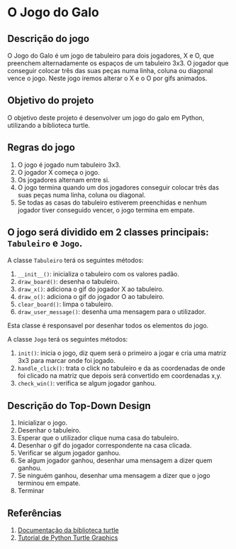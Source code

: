 # O Jogo do Galo

## Descrição do jogo

O Jogo do Galo é um jogo de tabuleiro para dois jogadores, X e O, que preenchem alternadamente os espaços de um tabuleiro 3x3. O jogador que conseguir colocar três das suas peças numa linha, coluna ou diagonal vence o jogo.
Neste jogo iremos alterar o X e o O por gifs animados.

## Objetivo do projeto

O objetivo deste projeto é desenvolver um jogo do galo em Python, utilizando a biblioteca turtle.

## Regras do jogo

1. O jogo é jogado num tabuleiro 3x3.
2. O jogador X começa o jogo.
3. Os jogadores alternam entre si.
4. O jogo termina quando um dos jogadores conseguir colocar três das suas peças numa linha, coluna ou diagonal.
5. Se todas as casas do tabuleiro estiverem preenchidas e nenhum jogador tiver conseguido vencer, o jogo termina em empate.

## O jogo será dividido em 2 classes principais: `Tabuleiro` e `Jogo`.

A classe `Tabuleiro` terá os seguintes métodos:
1. `__init__()`: inicializa o tabuleiro com os valores padão.
2. `draw_board()`: desenha o tabuleiro.
3. `draw_x()`: adiciona o gif do jogador X ao tabuleiro.
4. `draw_o()`: adiciona o gif do jogador O ao tabuleiro.
5. `clear_board()`: limpa o tabuleiro.
6. `draw_user_message()`: desenha uma mensagem para o utilizador.

Esta classe é responsavel por desenhar todos os elementos do jogo.

A classe `Jogo` terá os seguintes métodos:
1. `init()`: inicia o jogo, diz quem será o primeiro a jogar e cria uma matriz 3x3 para marcar onde foi jogado.
2. `handle_click()`: trata o click no tabuleiro e da as coordenadas de onde foi clicado na matriz que depois será convertido em coordenadas x,y.
3. `check_win()`: verifica se algum jogador ganhou.

## Descrição do Top-Down Design

1. Inicializar o jogo.
2. Desenhar o tabuleiro.
3. Esperar que o utilizador clique numa casa do tabuleiro.
4. Desenhar o gif do jogador correspondente na casa clicada.
5. Verificar se algum jogador ganhou.
6. Se algum jogador ganhou, desenhar uma mensagem a dizer quem ganhou.
7. Se ninguém ganhou, desenhar uma mensagem a dizer que o jogo terminou em empate.
9. Terminar

## Referências

1. [Documentação da biblioteca turtle](https://docs.python.org/3/library/turtle.html)
2. [Tutorial de Python Turtle Graphics](https://realpython.com/beginners-guide-python-turtle/)

